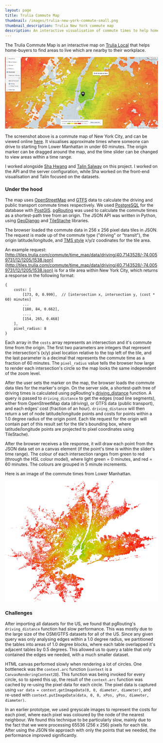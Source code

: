 ```yaml
---
layout: page
title: Trulia Commute Map
thumbnail: /images/trulia-new-york-commute-small.png
thumbnail_description: Trulia New York commute map
description: An interactive visualisation of commute times to help home buyers decide where they want to live.
---
```



The Trulia Commute Map is an interactive map on [Trulia Local](http://www.trulia.com/local) that helps home-buyers to find areas to live which are nearby to their workplace.

![Commute times for New York City](/images/trulia-new-york-commute.png "Commute times for New York City")

The screenshot above is a commute map of New York City, and can be viewed online [here](http://www.trulia.com/local#commute/new-york-ny). It visualises approximate times where someone can drive to starting from Lower Manhattan in under 60 minutes. The origin marker can be dragged around the map, and the time slider can be changed to view areas within a time range.

I worked alongside [Sha Hwang](http://postarchitectural.com) and [Talin Salway](https://twitter.com/YenTheFirst) on this project. I worked on the API and the server configuration, while Sha worked on the front-end visualisation and Talin focused on the datasets.

### Under the hood
The map uses [OpenStreetMap](http://osm.org) and [GTFS](https://developers.google.com/transit/gtfs/reference) data to calculate the driving and public transport commute times respectively. We used [PostgreSQL](http://postgresql.org) for the database with [PostGIS](http://postgis.refractions.org). [pgRouting](http://pgrouting.net) was used to calculate the commute times as a shortest-path tree from an origin. The JSON API was written in Python, using [GeoDjango](http://geodjango.org) and [TileStache](http://tilestache.org) libraries.

The browser loaded the commute data in 256 x 256 pixel data tiles in JSON. The request is made up of the commute type ("driving" or "transit"), the origin latitude/longitude, and [TMS style](http://en.wikipedia.org/wiki/Tile_Map_Service) x/y/z coodinates for the tile area.

An example request: [http://tiles.trulia.com/commute/time_map/data/driving/40.7143528/-74.0059731/12/1205/1538.json](http://tiles.trulia.com/commute/time_map/data/driving/40.7143528/-74.0059731/12/1205/1538.json) is for a tile area within New York City, which returns a response in the following format:

    {
        costs: [
            [173, 0, 0.999],  // [intersection x, intersection y, (cost * 60) minutes]
            ...
            [180, 84, 0.662],
            ....
            [154, 265, 0.468]
        ],
        pixel_radius: 8
    }

Each array in the `costs` array represents an intersection and it's commute time from the origin. The first two parameters are integers that represent the intersection's (x/y) pixel location relative to the top left of the tile, and the last parameter is a decimal that represents the commute time as a fraction of 60 minutes. The `pixel_radius` value tells the browser how large to render each intersection's circle so the map looks the same independent of the zoom level.

After the user sets the marker on the map, the browser loads the commute data tiles for the marker's origin. On the server side, a shortest-path tree of driving times is calculated using pgRouting's [driving_distance](http://pgrouting.org/docs/1.x/dd.html) function. A query is passed to `driving_distance` to get the edges (road line segments), either from OpenStreetMap data (driving), or GTFS data (public transport), and each edges' cost (fraction of an hour). `driving_distance` will then return a set of node latitude/longitude points and costs for points within a 1.0 degree radius of the origin point. Each tile request for the origin will contain part of this result set for the tile's bounding box, where latitude/longitude points are projected to pixel coordinates using TileStache).

After the browser receives a tile response, it will draw each point from the JSON data set on a canvas element (if the point's time is within the slider's time range). The colour of each intersection ranges from green to red (through the HSL colour model), where light green = 0 minutes, and red = 60 minutes. The colours are grouped in 5 minute increments. 

Here is an image of the commute times from Lower Manhattan.

![Raw commute times for New York](/images/driving-time-new-york.png "Raw Commute times for New York")

### Challenges
After importing all datasets for the US, we found that pgRouting's `driving_distance` function had slow performance. This was mostly due to the large size of the OSM/GTFS datasets for all of the US. Since any given query was only analysing edges within a 1.0 degree radius, we partitioned the tables into areas of 1.0 degree blocks, where each table overlapped it's adjacent tables by 0.5 degrees. This allowed us to query a table that only contained the edges we needed, with a much smaller dataset.

HTML canvas performed slowly when rendering a lot of circles. One bottleneck was the `context.arc` function (`context` is a `CanvasRenderingContext2D`). This function was being invoked for every circle, so to speed this up, the result of the `context.arc` function was cached by re-using the pixel data for each circle. The pixel data is captured using `var data = context.getImageData(0, 0, diameter, diameter)`, and re-used with `context.putImageData(data, 0, 0, xPos, yPos, diameter, diameter)`.

In an earlier prototype, we used greyscale images to represent the costs for each pixel, where each pixel was coloured by the node of the nearest neighbour. We found this technique to be particularly slow, mainly due to the fact that we were processing 65536 (256 x 256) pixels for each tile. After using the JSON tile approach with only the points that we needed, the performance improved significantly.
